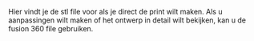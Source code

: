 Hier vindt je de stl file voor als je direct de print wilt maken.
Als u aanpassingen wilt maken of het ontwerp in detail wilt bekijken, kan u de fusion 360 file gebruiken.
